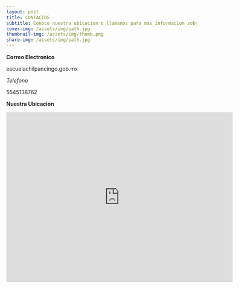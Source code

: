 ```yaml
---
layout: post
title: CONTACTOS 
subtitle: Conoce nuestra ubicacion o llamanos para mas informacion sobre nuestra institucion 
cover-img: /assets/img/path.jpg
thumbnail-img: /assets/img/thumb.png
share-img: /assets/img/path.jpg
---
```

**Correo Electronico**

escuelachilpancingo.gob.mx

*Telefono*

5545138762

**Nuestra Ubicacion** 

<iframe src="https://www.google.com/maps/embed?pb=!1m18!1m12!1m3!1d3762.670076362001!2d-99.07206188509045!3d19.426655945904677!2m3!1f0!2f0!3f0!3m2!1i1024!2i768!4f13.1!3m3!1m2!1s0x85d1fc7043dda5c3%3A0x663ca4c0877afd7a!2sEscuela%20Primaria%20%22Congreso%20de%20Chilpancingo%22!5e0!3m2!1ses!2smx!4v1651180047657!5m2!1ses!2smx" width="600" height="450" style="border:0;" allowfullscreen="" loading="lazy" referrerpolicy="no-referrer-when-downgrade"></iframe>
